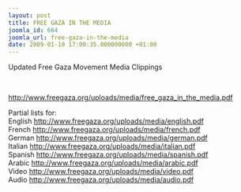 ```yaml
---
layout: post
title: FREE GAZA IN THE MEDIA
joomla_id: 664
joomla_url: free-gaza-in-the-media
date: 2009-01-10 17:00:35.000000000 +01:00
---
```

<p>Updated Free Gaza Movement Media Clippings</p>
<p> </p>
<a target="_blank" href="uploads/media/free_gaza_in_the_media.pdf">http://www.freegaza.org/uploads/media/free_gaza_in_the_media.pdf</a><br />

Partial lists for:<br />English <a target="_blank" href="uploads/media/english.pdf">http://www.freegaza.org/uploads/media/english.pdf</a><br />French <a target="_blank" href="uploads/media/french.pdf">http://www.freegaza.org/uploads/media/french.pdf</a><br />German <a target="_blank" href="uploads/media/german.pdf">http://www.freegaza.org/uploads/media/german.pdf</a><br />Italian <a target="_blank" href="uploads/media/italian.pdf">http://www.freegaza.org/uploads/media/italian.pdf</a><br />Spanish <a target="_blank" href="uploads/media/spanish.pdf">http://www.freegaza.org/uploads/media/spanish.pdf</a><br />Arabic <a target="_blank" href="uploads/media/arabic.pdf">http://www.freegaza.org/uploads/media/arabic.pdf</a><br />Video <a target="_blank" href="uploads/media/video.pdf">http://www.freegaza.org/uploads/media/video.pdf</a><br />Audio <a target="_blank" href="uploads/media/audio.pdf">http://www.freegaza.org/uploads/media/audio.pdf</a>
<div></div>
